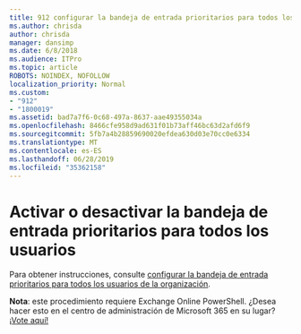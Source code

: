 ```yaml
---
title: 912 configurar la bandeja de entrada prioritarios para todos los usuarios de la organización
ms.author: chrisda
author: chrisda
manager: dansimp
ms.date: 6/8/2018
ms.audience: ITPro
ms.topic: article
ROBOTS: NOINDEX, NOFOLLOW
localization_priority: Normal
ms.custom:
- "912"
- "1800019"
ms.assetid: bad7a7f6-0c68-497a-8637-aae49355034a
ms.openlocfilehash: 8466cfe958d9ad631f01b73aff46bc63d2afd6f9
ms.sourcegitcommit: 5fb7a4b28859690020efdea630d03e70cc0e6334
ms.translationtype: MT
ms.contentlocale: es-ES
ms.lasthandoff: 06/28/2019
ms.locfileid: "35362158"
---
```

# <a name="turn-focused-inbox-on-or-off-for-everyone"></a>Activar o desactivar la bandeja de entrada prioritarios para todos los usuarios

Para obtener instrucciones, consulte [configurar la bandeja de entrada prioritarios para todos los usuarios de la organización](https://support.office.com/article/613a845c-4b71-41de-b331-acdcf5b6625d.aspx).

**Nota**: este procedimiento requiere Exchange Online PowerShell. ¿Desea hacer esto en el centro de administración de Microsoft 365 en su lugar? [¡Vote aquí!](https://go.microsoft.com/fwlink/p/?linkid=862489)
